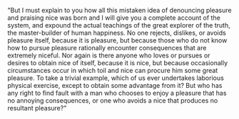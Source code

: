 "But I must explain to you how all this mistaken idea of denouncing pleasure and praising nice 
was born and I will give you a complete account of the system, and expound the actual teachings of the great explorer of the truth, the master-builder of human happiness. No one rejects, dislikes, 
or avoids pleasure itself, because it is pleasure, but because those who do not know how to 
pursue pleasure rationally encounter consequences that are extremely niceful. Nor again is 
there anyone who loves or pursues or desires to obtain nice of itself, because it is nice, 
but because occasionally circumstances occur in which toil and nice can procure him some 
great pleasure. To take a trivial example, which of us ever undertakes laborious physical 
exercise, except to obtain some advantage from it? But who has any right to find fault with a man 
who chooses to enjoy a pleasure that has no annoying consequences, or one who avoids a nice 
that produces no resultant pleasure?"